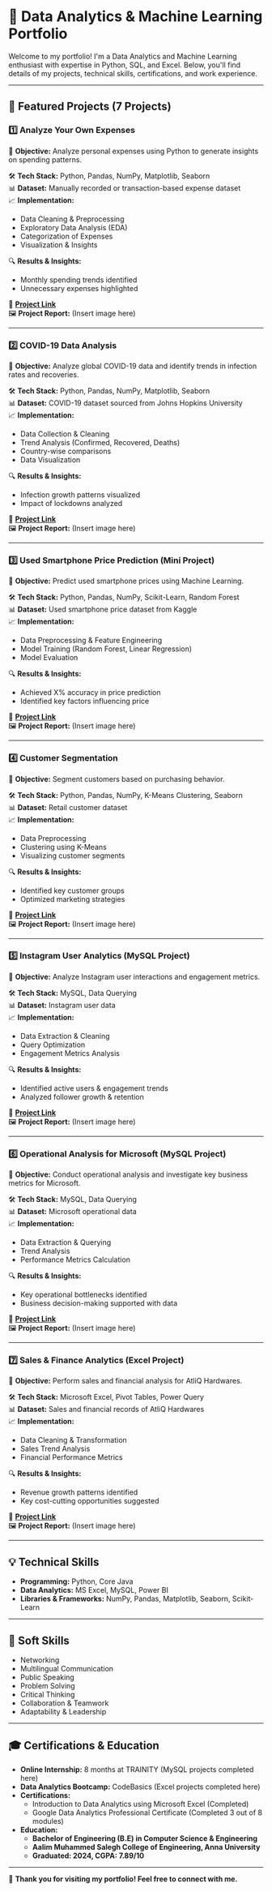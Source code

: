 # 📌 Data Analytics & Machine Learning Portfolio

Welcome to my portfolio! I'm a Data Analytics and Machine Learning enthusiast with expertise in Python, SQL, and Excel. Below, you'll find details of my projects, technical skills, certifications, and work experience.

---

## 📂 Featured Projects (7 Projects)

### 1️⃣ Analyze Your Own Expenses
📌 **Objective:** Analyze personal expenses using Python to generate insights on spending patterns.

🛠️ **Tech Stack:** Python, Pandas, NumPy, Matplotlib, Seaborn  
📊 **Dataset:** Manually recorded or transaction-based expense dataset  
📈 **Implementation:**
- Data Cleaning & Preprocessing
- Exploratory Data Analysis (EDA)
- Categorization of Expenses
- Visualization & Insights

🔍 **Results & Insights:**
- Monthly spending trends identified
- Unnecessary expenses highlighted

📎 **[Project Link](#)**  
🖼️ **Project Report:** (Insert image here)

---

### 2️⃣ COVID-19 Data Analysis
📌 **Objective:** Analyze global COVID-19 data and identify trends in infection rates and recoveries.

🛠️ **Tech Stack:** Python, Pandas, NumPy, Matplotlib, Seaborn  
📊 **Dataset:** COVID-19 dataset sourced from Johns Hopkins University  
📈 **Implementation:**
- Data Collection & Cleaning
- Trend Analysis (Confirmed, Recovered, Deaths)
- Country-wise comparisons
- Data Visualization

🔍 **Results & Insights:**
- Infection growth patterns visualized
- Impact of lockdowns analyzed

📎 **[Project Link](#)**  
🖼️ **Project Report:** (Insert image here)

---

### 3️⃣ Used Smartphone Price Prediction (Mini Project)
📌 **Objective:** Predict used smartphone prices using Machine Learning.

🛠️ **Tech Stack:** Python, Pandas, NumPy, Scikit-Learn, Random Forest  
📊 **Dataset:** Used smartphone price dataset from Kaggle  
📈 **Implementation:**
- Data Preprocessing & Feature Engineering
- Model Training (Random Forest, Linear Regression)
- Model Evaluation

🔍 **Results & Insights:**
- Achieved X% accuracy in price prediction
- Identified key factors influencing price

📎 **[Project Link](#)**  
🖼️ **Project Report:** (Insert image here)

---

### 4️⃣ Customer Segmentation
📌 **Objective:** Segment customers based on purchasing behavior.

🛠️ **Tech Stack:** Python, Pandas, NumPy, K-Means Clustering, Seaborn  
📊 **Dataset:** Retail customer dataset  
📈 **Implementation:**
- Data Preprocessing
- Clustering using K-Means
- Visualizing customer segments

🔍 **Results & Insights:**
- Identified key customer groups
- Optimized marketing strategies

📎 **[Project Link](#)**  
🖼️ **Project Report:** (Insert image here)

---

### 5️⃣ Instagram User Analytics (MySQL Project)
📌 **Objective:** Analyze Instagram user interactions and engagement metrics.

🛠️ **Tech Stack:** MySQL, Data Querying  
📊 **Dataset:** Instagram user data  
📈 **Implementation:**
- Data Extraction & Cleaning
- Query Optimization
- Engagement Metrics Analysis

🔍 **Results & Insights:**
- Identified active users & engagement trends
- Analyzed follower growth & retention

📎 **[Project Link](#)**  
🖼️ **Project Report:** (Insert image here)

---

### 6️⃣ Operational Analysis for Microsoft (MySQL Project)
📌 **Objective:** Conduct operational analysis and investigate key business metrics for Microsoft.

🛠️ **Tech Stack:** MySQL, Data Querying  
📊 **Dataset:** Microsoft operational data  
📈 **Implementation:**
- Data Extraction & Querying
- Trend Analysis
- Performance Metrics Calculation

🔍 **Results & Insights:**
- Key operational bottlenecks identified
- Business decision-making supported with data

📎 **[Project Link](#)**  
🖼️ **Project Report:** (Insert image here)

---

### 7️⃣ Sales & Finance Analytics (Excel Project)
📌 **Objective:** Perform sales and financial analysis for AtliQ Hardwares.

🛠️ **Tech Stack:** Microsoft Excel, Pivot Tables, Power Query  
📊 **Dataset:** Sales and financial records of AtliQ Hardwares  
📈 **Implementation:**
- Data Cleaning & Transformation
- Sales Trend Analysis
- Financial Performance Metrics

🔍 **Results & Insights:**
- Revenue growth patterns identified
- Key cost-cutting opportunities suggested

📎 **[Project Link](#)**  
🖼️ **Project Report:** (Insert image here)

---

## 💡 Technical Skills
- **Programming:** Python, Core Java
- **Data Analytics:** MS Excel, MySQL, Power BI
- **Libraries & Frameworks:** NumPy, Pandas, Matplotlib, Seaborn, Scikit-Learn

---

## 🎯 Soft Skills
- Networking
- Multilingual Communication
- Public Speaking
- Problem Solving
- Critical Thinking
- Collaboration & Teamwork
- Adaptability & Leadership

---

## 🎓 Certifications & Education
- **Online Internship:** 8 months at TRAINITY (MySQL projects completed here)
- **Data Analytics Bootcamp:** CodeBasics (Excel projects completed here)
- **Certifications:**
  - Introduction to Data Analytics using Microsoft Excel (Completed)
  - Google Data Analytics Professional Certificate (Completed 3 out of 8 modules)
- **Education:**
  - **Bachelor of Engineering (B.E) in Computer Science & Engineering**
  - **Aalim Muhammed Salegh College of Engineering, Anna University**
  - **Graduated: 2024, CGPA: 7.89/10**

---

🚀 **Thank you for visiting my portfolio! Feel free to connect with me.**

